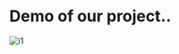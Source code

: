 <h1>Demo of our project.. </h1>

![i1](https://github.com/ayushchaubey17/Email_Validator/assets/123767430/522e9980-0ebb-406d-9779-1bc43d9809dc)
